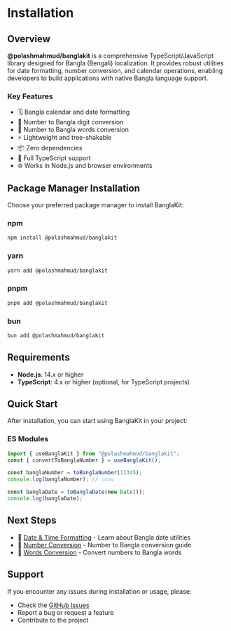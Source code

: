 # Installation

## Overview

**@polashmahmud/banglakit** is a comprehensive TypeScript/JavaScript library designed for Bangla (Bengali) localization. It provides robust utilities for date formatting, number conversion, and calendar operations, enabling developers to build applications with native Bangla language support.

### Key Features

- 🗓️ Bangla calendar and date formatting
- 🔢 Number to Bangla digit conversion
- 📝 Number to Bangla words conversion
- ⚡ Lightweight and tree-shakable
- 📦 Zero dependencies
- 🎯 Full TypeScript support
- 🌐 Works in Node.js and browser environments

## Package Manager Installation

Choose your preferred package manager to install BanglaKit:

### npm

```bash
npm install @polashmahmud/banglakit
```

### yarn

```bash
yarn add @polashmahmud/banglakit
```

### pnpm

```bash
pnpm add @polashmahmud/banglakit
```

### bun

```bash
bun add @polashmahmud/banglakit
```

## Requirements

- **Node.js**: 14.x or higher
- **TypeScript**: 4.x or higher (optional, for TypeScript projects)

## Quick Start

After installation, you can start using BanglaKit in your project:

### ES Modules

```javascript
import { useBanglaKit } from "@polashmahmud/banglakit";
const { convertToBanglaNumber } = useBanglaKit();

const banglaNumber = toBanglaNumber(12345);
console.log(banglaNumber); // ১২৩৪৫

const banglaDate = toBanglaDate(new Date());
console.log(banglaDate);
```

## Next Steps

- 📅 [Date & Time Formatting](./date-and-time.md) - Learn about Bangla date utilities
- 🔢 [Number Conversion](./number-converter.md) - Number to Bangla conversion guide
- 📝 [Words Conversion](./in-words.md) - Convert numbers to Bangla words

## Support

If you encounter any issues during installation or usage, please:

- Check the [GitHub Issues](https://github.com/polashmahmud/banglakit/issues)
- Report a bug or request a feature
- Contribute to the project
